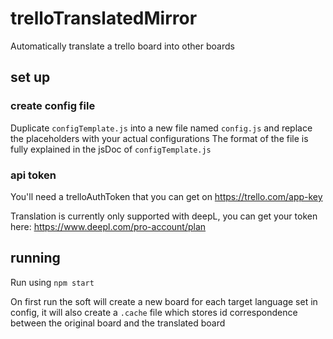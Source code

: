 # trelloTranslatedMirror

Automatically translate a trello board into other boards

## set up

### create config file
Duplicate `configTemplate.js` into a new file named `config.js` and replace the placeholders with your actual configurations
The format of the file is fully explained in the jsDoc of `configTemplate.js`

### api token
You'll need a trelloAuthToken that you can get on https://trello.com/app-key

Translation is currently only supported with deepL, you can get your token here: https://www.deepl.com/pro-account/plan

## running
Run using `npm start`

On first run the soft will create a new board for each target language set in config, it will also create a `.cache` file which stores id correspondence between the original board and the translated board